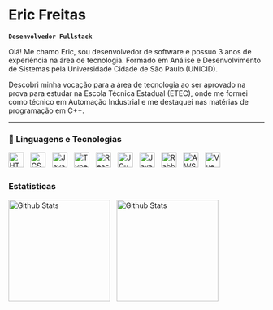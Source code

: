 # Eric Freitas

**`Desenvolvedor Fullstack`**

Olá! Me chamo Eric, sou desenvolvedor de software e possuo 3 anos de experiência na área de tecnologia. Formado em Análise e Desenvolvimento de Sistemas pela Universidade Cidade de São Paulo (UNICID).

Descobri minha vocação para a área de tecnologia ao ser aprovado na prova para estudar na Escola Técnica Estadual (ETEC), onde me formei como técnico em Automação Industrial e me destaquei nas matérias de programação em C++.

---

### 🤖 Linguagens e Tecnologias

<img
  align="left"
  alt="HTML"
  title="HTML"
  width="30px"
  style="padding-right: 10px;"
  src="https://cdn.jsdelivr.net/gh/devicons/devicon@latest/icons/html5/html5-original.svg"
/>

<img
  align="left"
  alt="CSS"
  title="CSS"
  width="30px"
  style="padding-right: 10px;"
  src="https://cdn.jsdelivr.net/gh/devicons/devicon@latest/icons/css3/css3-original.svg"
/>

<img
  align="left"
  alt="JavaScript"
  title="JavaScript"
  width="30px"
  style="padding-right: 10px;"
  src="https://cdn.jsdelivr.net/gh/devicons/devicon@latest/icons/javascript/javascript-original.svg"
/>

<img
  align="left"
  alt="TypeScript"
  title="TypeScript"
  width="30px"
  style="padding-right: 10px;"
  src="https://cdn.jsdelivr.net/gh/devicons/devicon@latest/icons/typescript/typescript-original.svg"
/>

<img
  align="left"
  alt="React"
  title="React"
  width="30px"
  style="padding-right: 10px;"
  src="https://cdn.jsdelivr.net/gh/devicons/devicon@latest/icons/react/react-original.svg"
/>

<img
  align="left"
  alt="JQuery"
  title="JQuery"
  width="30px"
  style="padding-right: 10px;"
  src="https://cdn.jsdelivr.net/gh/devicons/devicon@latest/icons/jquery/jquery-original.svg"
/>

<img
  align="left"
  alt="Java"
  title="Java"
  width="30px"
  style="padding-right: 10px;"
  src="https://cdn.jsdelivr.net/gh/devicons/devicon@latest/icons/java/java-original.svg"
/>

<img
  align="left"
  alt="RabbitMQ"
  title="RabbitMQ"
  width="30px"
  style="padding-right: 10px;"
  src="https://cdn.jsdelivr.net/gh/devicons/devicon@latest/icons/rabbitmq/rabbitmq-original.svg"
/>

<img
  align="left"
  alt="AWS"
  title="AWS"
  width="30px"
  style="padding-right: 10px;"
  src="https://cdn.jsdelivr.net/gh/devicons/devicon@latest/icons/amazonwebservices/amazonwebservices-original-wordmark.svg"
/>

<img
  align="left"
  alt="Vue JS"
  title="Vue JS"
  width="30px"
  style="padding-right: 10px;"
  src="https://cdn.jsdelivr.net/gh/devicons/devicon@latest/icons/vuejs/vuejs-original.svg"
/>

<br/>
<br/>

### Estatisticas

<p>
  <img
    align="left"
    alt="Github Stats"
    height="200"
    style="padding-right: 10px;"
    src="https://github-readme-stats.vercel.app/api?username=EricLeaoF&show_icons=true&theme=tokyonight&include_all_commits=true&locale=pt-br"
  />

  <img
    align="left"
    alt="Github Stats"
    height="200"
    style="padding-right: 10px;"
    src="https://github-readme-stats.vercel.app/api/top-langs/?username=EricLeaoF&theme=tokyonight&custom_title=Tecnologias"
  />
</p>
